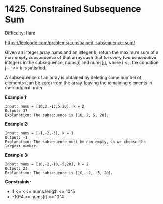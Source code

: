 # 1425. Constrained Subsequence Sum

Difficulty: Hard

https://leetcode.com/problems/constrained-subsequence-sum/

Given an integer array nums and an integer k, return the maximum sum of a non-empty subsequence of that array such that for every two consecutive integers in the subsequence, nums[i] and nums[j], where i < j, the condition j - i <= k is satisfied.

A subsequence of an array is obtained by deleting some number of elements (can be zero) from the array, leaving the remaining elements in their original order.

**Example 1:**
```
Input: nums = [10,2,-10,5,20], k = 2
Output: 37
Explanation: The subsequence is [10, 2, 5, 20].
```

**Example 2:**
```
Input: nums = [-1,-2,-3], k = 1
Output: -1
Explanation: The subsequence must be non-empty, so we choose the largest number.
```

**Example 3:**
```
Input: nums = [10,-2,-10,-5,20], k = 2
Output: 23
Explanation: The subsequence is [10, -2, -5, 20].
```

**Constraints:**

* 1 <= k <= nums.length <= 10^5
* -10^4 <= nums[i] <= 10^4
